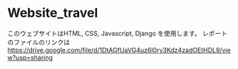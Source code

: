 # Website_travel
このウェブサイトはHTML, CSS, Javascript, Django を使用します。
レポートのファイルのリンクは　https://drive.google.com/file/d/1DtAGfUaVG4uz6I0ry3Kdz4zadOEtHDL9/view?usp=sharing 

